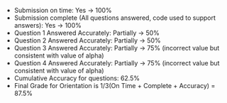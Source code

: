 - Submission on time: Yes -> 100%
- Submission complete (All questions answered, code used to support answers): Yes -> 100%
- Question 1 Answered Accurately: Partially -> 50%
- Question 2 Answered Accurately: Partially -> 50%
- Question 3 Answered Accurately: Partially -> 75% (incorrect value but consistent with value of alpha)
- Question 4 Answered Accurately: Partially -> 75% (incorrect value but consistent with value of alpha)
- Cumulative Accuracy for questions: 62.5%
- Final Grade for Orientation is 1/3(On Time + Complete + Accuracy) = 87.5%
